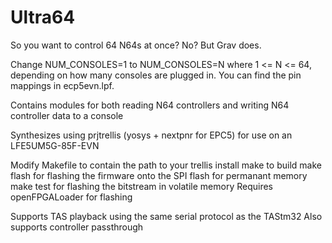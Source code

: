 # Ultra64
So you want to control 64 N64s at once? No? But Grav does.

Change NUM_CONSOLES=1 to NUM_CONSOLES=N where 1 <= N <= 64, depending on how many consoles are plugged in. You can find the pin mappings in ecp5evn.lpf.

Contains modules for both reading N64 controllers and writing N64 controller data to a console

Synthesizes using prjtrellis (yosys + nextpnr for EPC5) for use on an LFE5UM5G-85F-EVN

Modify Makefile to contain the path to your trellis install
make to build
make flash for flashing the firmware onto the SPI flash for permanant memory
make test for flashing the bitstream in volatile memory
Requires openFPGALoader for flashing

Supports TAS playback using the same serial protocol as the TAStm32
Also supports controller passthrough

